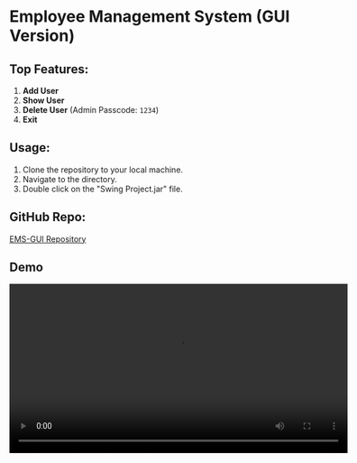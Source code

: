 # Employee Management System (GUI Version)

## Top Features:

1. **Add User**
2. **Show User**
3. **Delete User** (Admin Passcode: `1234`)
4. **Exit**

## Usage:

1. Clone the repository to your local machine.
2. Navigate to the directory.
3. Double click on the "Swing Project.jar" file.

## GitHub Repo:

[EMS-GUI Repository](https://github.com/emon4075/EMS-GUI)

## Demo

<video src="https://github.com/emon4075/EMS-GUI/blob/master/assets/InShot_20240819_225408478.mp4" controls width="600">
  Your browser does not support the video tag.
</video>
